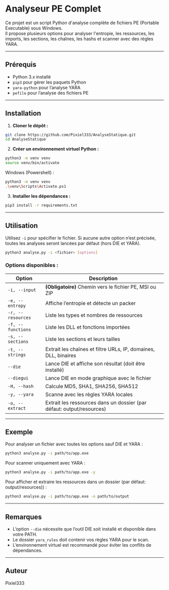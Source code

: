 # Analyseur PE Complet

Ce projet est un script Python d'analyse complète de fichiers PE (Portable Executable) sous Windows.  
Il propose plusieurs options pour analyser l'entropie, les ressources, les imports, les sections, les chaînes, les hashs et scanner avec des règles YARA.

---

## Prérequis

- Python 3.x installé
- `pip3` pour gérer les paquets Python
- `yara-python` pour l’analyse YARA
- `pefile` pour l’analyse des fichiers PE

---

## Installation

1. **Cloner le dépôt :**

```bash
git clone https://github.com/Pixiel333/AnalyseStatique.git
cd AnalyseStatique
````

2. **Créer un environnement virtuel Python :**

```bash
python3 -m venv venv
source venv/bin/activate
```

Windows (Powershell) :
```bash
python3 -m venv venv
.\venv\Scripts\Activate.ps1
```


3. **Installer les dépendances :**

```bash
pip3 install -r requirements.txt
```
---

## Utilisation

Utilisez `-i` pour spécifier le fichier. Si aucune autre option n’est précisée, toutes les analyses seront lancées par défaut (hors DIE et YARA).

```bash
python3 analyse.py -i <fichier> [options]
```

### Options disponibles :

| Option            | Description                                                     |
| ----------------- | --------------------------------------------------------------- |
| `-i, --input`     | **(Obligatoire)** Chemin vers le fichier PE, MSI ou ZIP         |
| `-e, --entropy`   | Affiche l’entropie et détecte un packer                         |
| `-r, --resources` | Liste les types et nombres de ressources                        |
| `-f, --functions` | Liste les DLL et fonctions importées                            |
| `-s, --sections`  | Liste les sections et leurs tailles                             |
| `-t, --strings`   | Extrait les chaînes et filtre URLs, IP, domaines, DLL, binaires |
| `--die`           | Lance DIE et affiche son résultat (doit être installé)          |
| `--diegui`           | Lance DIE en mode graphique avec le fichier                     |
| `-H, --hash`      | Calcule MD5, SHA1, SHA256, SHA512                               |
| `-y, --yara`      | Scanne avec les règles YARA locales                             |
| `-o, --extract`   | Extrait les ressources dans un dossier (par défaut: output/resources) |

---

## Exemple

Pour analyser un fichier avec toutes les options sauf DIE et YARA :

```bash
python3 analyse.py -i path/to/app.exe
```

Pour scanner uniquement avec YARA :

```bash
python3 analyse.py -i path/to/app.exe -y
```

Pour afficher et extraire les ressources dans un dossier (par défaut: output/resources)) :

```bash
python3 analyse.py -i path/to/app.exe -o path/to/output
```

---

## Remarques

* L’option `--die` nécessite que l’outil DIE soit installé et disponible dans votre PATH.
* Le dossier `yara_rules` doit contenir vos règles YARA pour le scan.
* L’environnement virtuel est recommandé pour éviter les conflits de dépendances.

---


## Auteur

Pixiel333
